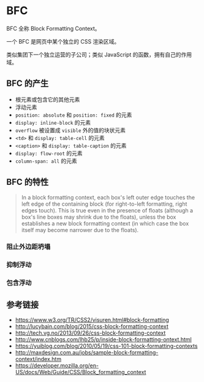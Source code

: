 # BFC

BFC 全称 Block Formatting Context。

一个 BFC 是网页中某个独立的 CSS 渲染区域。    

类似集团下一个独立运营的子公司；类似 JavaScript 的函数，拥有自己的作用域。

## BFC 的产生
* 根元素或包含它的其他元素
* 浮动元素
* `position: absolute` 和 `position: fixed` 的元素
* `display: inline-block` 的元素
* `overflow` 被设置成 `visible` 外的值的块状元素
* `<td>` 和 `display: table-cell` 的元素
* `<caption>` 和 `display: table-caption` 的元素
* `display: flow-root` 的元素
* `column-span: all` 的元素

## BFC 的特性
> In a block formatting context, each box's left outer edge touches the left edge of the containing block (for right-to-left formatting, right edges touch). This is true even in the presence of floats (although a box's line boxes may shrink due to the floats), unless the box establishes a new block formatting context (in which case the box itself may become narrower due to the floats).

### 阻止外边距坍塌
### 抑制浮动
### 包含浮动

## 参考链接
* https://www.w3.org/TR/CSS2/visuren.html#block-formatting
* http://lucybain.com/blog/2015/css-block-formatting-context
* http://tech.vg.no/2013/09/26/css-block-formatting-context
* http://www.cnblogs.com/lhb25/p/inside-block-formatting-ontext.html
* https://yuiblog.com/blog/2010/05/19/css-101-block-formatting-contexts
* http://maxdesign.com.au/jobs/sample-block-formatting-context/index.htm
* https://developer.mozilla.org/en-US/docs/Web/Guide/CSS/Block_formatting_context

